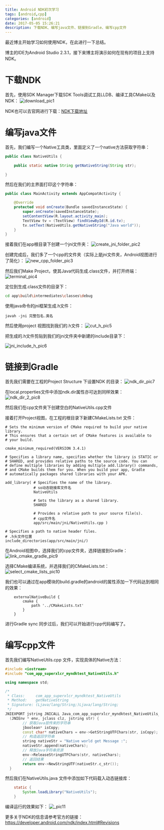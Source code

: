```yaml
---
title: Android NDK初次学习
tags: [android,cpp]
categories: [android]
date: 2017-05-05 15:26:21
description: 下载NDK、编写java文件、链接到Gradle、编写cpp文件
---
```

最近博主开始学习如何使用NDK，在此进行一下总结。


博主的IDE为Android Studio 2.3.1，接下来博主将演示如何在现有的项目上支持NDK。
# 下载NDK
首先，使用SDK Manager下载SDK Tools调试工具LLDB、编译工具CMake以及NDK：
![download_pic1](1.png)


NDK也可以去官网进行下载：[NDK下载地址](https://developer.android.com/ndk/downloads/index.html)


# 编写java文件
首先，我们编写一个Native工具类，里面定义了一个native方法获取字符串：

```java
public class NativeUtils {
    
    public static native String getNativeString(String str);
    
}
```



然后在我们的主界面打印这个字符串：

```java
public class MainActivity extends AppCompatActivity {

    @Override
    protected void onCreate(Bundle savedInstanceState) {
        super.onCreate(savedInstanceState);
        setContentView(R.layout.activity_main);
        TextView tv = (TextView) findViewById(R.id.tv);
        tv.setText(NativeUtils.getNativeString("Java world"));
    }
}
```



接着我们在app根目录下创建一个jni文件夹：
![create_jni_folder_pic2](2.png)



创建完成后，我们多了一个cpp的文件夹（实际上是jni文件夹，Android视图进行了简化）：
![new_cpp_folder_pic3](3.png)



然后我们Make Project，使其Java代码生成.class文件，并打开终端：
![terminal_pic4](4.png)



定位到生成.class文件的目录下：

```bash
cd app\build\intermediates\classes\debug
```


使用java命令的jni框架生成.h文件：

```
javah -jni 完整包名.类名
```


然后使用project 视图找到我们的.h文件：
![cut_h_pic5](5.png)



把生成的.h文件剪贴到我们的jni文件夹中新建的include目录下：

![jni_include_h_pic6](6.png)


# 链接到Gradle
首先我们需要在工程的Project Structure 下设置NDK 的目录：
![ndk_dir_pic7](7.png)



在local.properties文件中添加ndk.dir属性亦可达到同样效果：
![ndk_dir_2_pic8](8.png)



然后我们在cpp文件夹下创建空白的NativeUtils.cpp文件



接着打开Project视图，在工程的根目录下新建CMakeLists.txt 文件：

```
# Sets the minimum version of CMake required to build your native library.
# This ensures that a certain set of CMake features is available to
# your build.

cmake_minimum_required(VERSION 3.4.1)

# Specifies a library name, specifies whether the library is STATIC or
# SHARED, and provides relative paths to the source code. You can
# define multiple libraries by adding multiple add.library() commands,
# and CMake builds them for you. When you build your app, Gradle
# automatically packages shared libraries with your APK.

add_library( # Specifies the name of the library.
             # so动态链接库文件名
             NativeUtils

             # Sets the library as a shared library.
             SHARED

             # Provides a relative path to your source file(s).
             # cpp文件名
             app/src/main/jni/NativeUtils.cpp )

# Specifies a path to native header files.
# .h头文件位置
include_directories(app/src/main/jni/)
```


在Android视图中，选择我们的cpp文件夹，选择链接到Gradle：
![link_cmake_gradle_pic9](9.png)



选择CMake编译系统，并选择我们的CMakeLists.txt：
![select_cmake_lists_pic10](10.png)



我们也可以通过在app模块的build.gradle的android的属性添加一下代码达到相同的效果：

```
    externalNativeBuild {
        cmake {
            path '../CMakeLists.txt'
        }
    }
```




进行Gradle sync 同步过后，我们可以开始进行cpp代码编写了。


# 编写cpp文件
首先我们编写NativeUtils.cpp 文件，实现具体的Native方法：

```cpp
#include <iostream>
#include "com_app_superxlcr_myndktest_NativeUtils.h"

using namespace std;

/*
 * Class:     com_app_superxlcr_myndktest_NativeUtils
 * Method:    getNativeString
 * Signature: (Ljava/lang/String;)Ljava/lang/String;
 */
JNIEXPORT jstring JNICALL Java_com_app_superxlcr_myndktest_NativeUtils_getNativeString
  (JNIEnv * env, jclass clz, jstring str) {
        // 获取Java层传来的字符串
        jboolean* isCopy;
        const char* nativeChars = env->GetStringUTFChars(str, isCopy);
        // 构造返回字符串
        string nativeStr = "Native world get Message :";
        nativeStr.append(nativeChars);
        // 释放Java字符串资源
        env->ReleaseStringUTFChars(str, nativeChars);
        // 返回结果
        return env->NewStringUTF(nativeStr.c_str());
  }
```


然后我们在NativeUtils.java 文件中添加如下代码载入动态链接库：

```java
    static {
        System.loadLibrary("NativeUtils");
    }
```


编译运行的效果如下：
![_pic11](11.jpg)



更多关于NDK的信息请参考官方的链接：https://developer.android.com/ndk/index.html#Revisions
